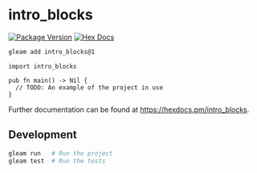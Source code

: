# intro_blocks

[![Package Version](https://img.shields.io/hexpm/v/intro_blocks)](https://hex.pm/packages/intro_blocks)
[![Hex Docs](https://img.shields.io/badge/hex-docs-ffaff3)](https://hexdocs.pm/intro_blocks/)

```sh
gleam add intro_blocks@1
```
```gleam
import intro_blocks

pub fn main() -> Nil {
  // TODO: An example of the project in use
}
```

Further documentation can be found at <https://hexdocs.pm/intro_blocks>.

## Development

```sh
gleam run   # Run the project
gleam test  # Run the tests
```
